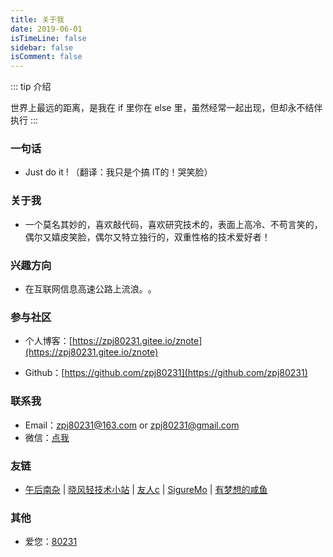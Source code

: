 ```yaml
---
title: 关于我
date: 2019-06-01
isTimeLine: false
sidebar: false
isComment: false
---
```


::: tip 介绍

世界上最远的距离，是我在 if 里你在 else 里，虽然经常一起出现，但却永不结伴执行
:::

### 一句话

- Just do it !    （翻译：我只是个搞 IT的！哭笑脸）

### 关于我

- 一个莫名其妙的，喜欢敲代码，喜欢研究技术的，表面上高冷、不苟言笑的，偶尔又嬉皮笑脸，偶尔又特立独行的，双重性格的技术爱好者！

### 兴趣方向

- 在互联网信息高速公路上​流浪。​。​

### 参与社区

- 个人博客：[https://zpj80231.gitee.io/znote](https://zpj80231.gitee.io/znote)

- Github：[https://github.com/zpj80231](https://github.com/zpj80231)

### 联系我

- Email：[zpj80231@163.com](zpj80231@163.com) or [zpj80231@gmail.com](zpj80231@gmail.com)
- 微信：[点我](https://mp.weixin.qq.com/s?__biz=MzU4MDY1NjE1MQ==&mid=100000138&idx=1&sn=6b5e532de9685de1bbf4051eaca2de86&chksm=7d52ccf24a2545e479c7b6ed4401bc850a341e54e10cbdd54ce72b757ea7c986c37585375fa2&scene=18#wechat_redirect)

### 友链

-	[午后南杂](https://www.recoluan.com) | 
	[晓风轻技术小站](https://xwjie.github.io) | 
	[友人c](https://www.ihewro.com) | 
	[SigureMo](https://www.sigure.xyz) |
	[有梦想的咸鱼](https://blog.liudongyang.top)

### 其他

- 爱您：[80231](https://zpj80231.github.io/znote/love/love.html)
